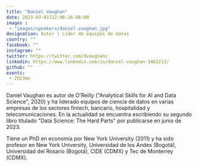 ```yaml
---
title: "Daniel Vaughan"
date: 2023-03-01T22:06:26-06:00
images : 
 - "images/speakers/daniel-vaughan.jpg"
designation: Autor | Líder de equipos de datos
country: ""
facebook: ""
instagram: ""
twitter: https://twitter.com/dvaughanc
linkedin: https://www.linkedin.com/in/daniel-vaughan-1462212/
github: ""
events: 
 - 2023mx
---
```


Daniel Vaughan es autor de O'Reilly ("Analytical Skills for AI and Data Science", 2020) y ha liderado equipos de ciencia de datos en varias empresas de los sectores fintech, bancario, hospitalidad y telecomunicaciones.  En la actualidad se encuentra escribiendo su segundo libro titulado "Data Science: The Hard Parts" por publicarse en junio de 2023.

Tiene un PhD en economía por New York University (2011) y ha sido profesor en New York University, Universidad de los Andes (Bogotá), Universidad del Rosario (Bogotá), CIDE (CDMX) y Tec de Monterrey (CDMX).